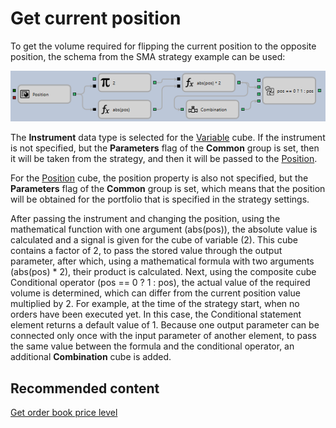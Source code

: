 # Get current position

To get the volume required for flipping the current position to the opposite position, the schema from the SMA strategy example can be used:

![Designer Determination of the volume position 00](../../../../../images/designer_determination_of_volume_position_00.png)

The **Instrument** data type is selected for the [Variable](../elements/data_sources/variable.md) cube. If the instrument is not specified, but the **Parameters** flag of the **Common** group is set, then it will be taken from the strategy, and then it will be passed to the [Position](../elements/positions/current.md).

For the [Position](../elements/positions/current.md) cube, the position property is also not specified, but the **Parameters** flag of the **Common** group is set, which means that the position will be obtained for the portfolio that is specified in the strategy settings.

After passing the instrument and changing the position, using the mathematical function with one argument (abs(pos)), the absolute value is calculated and a signal is given for the cube of variable (2). This cube contains a factor of 2, to pass the stored value through the output parameter, after which, using a mathematical formula with two arguments (abs(pos) \* 2), their product is calculated. Next, using the composite cube Conditional operator (pos \=\= 0 ? 1 : pos), the actual value of the required volume is determined, which can differ from the current position value multiplied by 2. For example, at the time of the strategy start, when no orders have been executed yet. In this case, the Conditional statement element returns a default value of 1. Because one output parameter can be connected only once with the input parameter of another element, to pass the same value between the formula and the conditional operator, an additional **Combination** cube is added.

## Recommended content

[Get order book price level](get_order_book_price_level.md)
